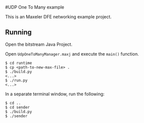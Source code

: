 #UDP One To Many example 

This is an Maxeler DFE networking example project.

## Running

Open the bitstream Java Project.

Open `UdpOneToManyManager.maxj` and execute the `main()` function.

```
$ cd runtime
$ cp <path-to-new-max-file> .
$ ./build.py
<...>
$ ./run.py
<...>
```

In a separate terminal window, run the following:

```
$ cd ..
$ cd sender
$ ./build.py
$ ./sender
```
